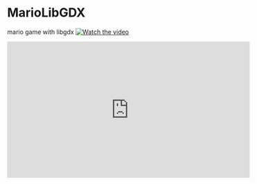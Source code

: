 # MarioLibGDX
mario game with libgdx 
[![Watch the video](https://img.youtube.com/vi/ihtjt3gllxg/0.jpg)](https://youtu.be/ihtjt3gllxg)

<iframe width="560" height="315" src="https://www.youtube.com/embed/ihtjt3gllxg" frameborder="0" allow="autoplay; encrypted-media" allowfullscreen></iframe>
